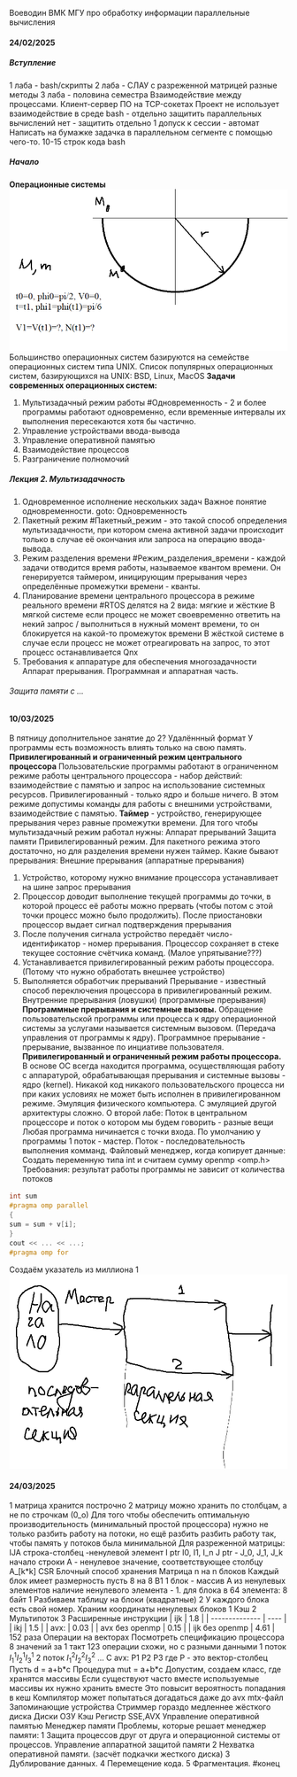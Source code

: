 ﻿Воеводин ВМК МГУ про обработку информации
параллельные вычисления
#### 24/02/2025
##### Вступление
1 лаба - bash/скрипты
2 лаба - СЛАУ с разреженной матрицей
разные методы
3 лаба - половина семестра
Взаимодействие между процессами. Клиент-сервер
ПО на TCP-сокетах
Проект не использует взаимодействие в среде bash - отдельно защитить
параллельных вычислений нет - защитить отдельно
1 допуск к сессии - автомат
Написать на бумажке задачка в параллельном сегменте с помощью чего-то. 10-15 строк кода
bash
##### Начало
**Операционные системы**
![123](https://github.com/FelPrim/bmstu/blob/master/obsidian%20stuff/attachments/Pasted%20image%2020250211104104.png)
Большинство операционных систем базируются на семействе операционных систем типа UNIX.
Список популярных операционных систем, базирующихся на UNIX:
BSD, Linux, MacOS
**Задачи современных операционных систем:**
1. Мультизадачный режим работы
#Одновременность - 2 и более программы работают одновременно, если временные интервалы их выполнения пересекаются хотя бы частично.
1. Управление устройствами ввода-вывода
2. Управление оперативной памятью
3. Взаимодействие процессов
4. Разграничение полномочий
##### Лекция 2. Мультизадачность
1. Одновременное исполнение нескольких задач
Важное понятие одновременности. goto: Одновременность
2. Пакетный режим
#Пакетный_режим - это такой способ определения мультизадачности, при котором смена активной задачи происходит только в случае её окончания или запроса на операцию ввода-вывода.
3. Режим разделения времени
#Режим_разделения_времени - каждой задачи отводится время работы, называемое квантом времени. Он генерируется таймером, иницирующим прерывания через определённые промежутки времени - кванты.
4. Планирование времени центрального процессора в режиме реального времени
#RTOS делятся на 2 вида:
мягкие и жёсткие
В мягкой системе если процесс не может своевременно ответить на некий запрос / выполниться в нужный момент времени, то он блокируется на какой-то промежуток времени
В жёсткой системе в случае если процесс не может отреагировать на запрос, то этот процесс останавливается
Qnx 
5. Требования к аппаратуре для обеспечения многозадачности
Аппарат прерывания. Программная и аппаратная часть.
###### Защита памяти с ...
#### 10/03/2025
В пятницу дополнительное занятие до 2?
Удалённный формат
У программы есть возможность влиять только на свою память.
**Привилегированный и ограниченный режим центрального процессора** 
Пользовательские программы работают в ограниченном режиме работы центрального процессора - набор действий: взаимодействие с памятью и запрос на использование системных ресурсов.
Привилегированный - только ядро и больше ничего.
В этом режиме допустимы команды для работы с внешними устройствами, взаимодействие с памятью.
**Таймер** - устройство, генерирующее прерывания через равные промежутки времени.
Для того чтобы мультизадачный режим работал нужны:
Аппарат прерываний
Защита памяти
Привилегированный режим. 
Для пакетного режима этого достаточно, но для разделения времени нужен таймер.
Какие бывают прерывания:
Внешние прерывания (аппаратные прерывания)
1. Устройство, которому нужно внимание процессора устанавливает на шине запрос прерывания
2. Процессор доводит выполнение текущей программы до точки, в которой процесс её работы можно прервать (чтобы потом с этой точки процесс можно было продолжить). После приостановки процессор выдает сигнал подтверждения прерывания
3. После получения сигнала устройство передаёт число-идентификатор - номер прерывания. Процессор сохраняет в стеке текущее состояние счётчика команд. (Малое упрятывание???)
4. Устанавливается привилегированный режим работы процессора. (Потому что нужно обработать внешнее устройство)
5. Выполняется обработчик прерываний
Прерывание - известный способ переключения процессора в привилегированный режим.
Внутренние прерывания (ловушки) (программные прерывания)
**Программные прерывания и системные вызовы.**
Обращение пользовательской программы или процесса к ядру операционной системы за услугами называется системным вызовом. (Передача управления от программы к ядру).
Программное прерывание - прерывание, вызванное по инциативе пользователя.
**Привилегированный и ограниченный режим работы процессора.**
В основе ОС всегда находится программа, осуществляющая работу с аппаратурой, обрабатывающая прерывания и системные вызовы - ядро (kernel).
Никакой код никакого пользовательского процесса ни при каких условиях не может быть исполнен в привилегированном режиме.
Эмуляция физического компьютера.
С эмуляцией другой архитектуры сложно.
О второй лабе:
Поток в центральном процессоре и поток о котором мы будем говорить - разные вещи
Любая программа ничинается с точки входа.
По умолчанию у программы 1 поток - мастер.
Поток - последовательность выполнения комманд.
Файловый менеджер, когда копирует данные:
Создать переменную типа int и считаем сумму
openmp
<omp.h>
Требования:
результат работы программы не зависит от количества потоков
```cpp
int sum
#pragma omp parallel
{
sum = sum + v[i];
}
cout << ... << ...;
#pragma omp for
```
Создаём указатель из миллиона 1
<a> 
	<img src="https://github.com/FelPrim/bmstu/blob/master/obsidian%20stuff/attachments/Pasted%20image%2020250310202500.png" > 
</a>
#### 24/03/2025
1 матрица хранится построчно
2 матрицу можно хранить по столбцам, а не по строчкам (0_о)
Для того чтобы обеспечить оптимальную производительность (минимальный простой процессора) нужно не только разбить работу на потоки, но ещё разбить разбить работу так, чтобы память у потоков была минимальной
Для разреженной матрицы:
IJA
строка-столбец -ненулевой элемент
I ptr I0, I1, I_n
J ptr - J_0, J_1, J_k начало строки
A - ненулевое значение, соответствующее столбцу
A_\[k\*k]
CSR
Блочный способ хранения
Матрица n на n блоков
Каждый блок имеет размерность пусть 8 на 8
B1 1 блок - массив A из ненулевых элементов
наличие ненулевого элемента - 1. 
для блока в 64 элемента: 8 байт
1 Разбиваем таблицу на блоки (квадратные)
2 У каждого блока есть свой номер. Храним координаты ненулевых блоков
1 Кэш
2 Мультипоток
3 Расширенные инструкции
| ijk            | 1.8  |
| -------------- | ---- |
| ikj            | 1.5  |
| avx:           | 0.03 |
| avx без openmp | 0.15 |
| ijk без openmp | 4.61 |
152 раза
Операции на векторах
Посмотреть спецификацию процессора 
8 значений за 1 такт
123 операции схожи, но с разными данными
1 поток 
$I_{1}^1I_{2}^1I_{3}^1$
2 поток 
$I_{1}^2I_{2}^2I_{3}^2$
...
С avx:
P1 P2 P3
где P - это вектор-столбец
Пусть d = a+b\*c
Процедура mut = a+b\*c
Допустим, создаем класс, где хранятся массивы
Если существуют часто вместе используемые массивы их нужно хранить вместе
Это повысит вероятность попадания в кеш
Компилятор может попытаться догадаться даже до avx mtx-файл
Запоминающие устройства
Стриммер гораздо медленнее жёсткого диска
Диски
ОЗУ
Кэш
Регистр SSE,AVX
Управление оперативной памятью
Менеджер памяти
Проблемы, которые решает менеджер памяти:
1 Защита процессов друг от друга и операционной системы от процессов. Управление аппаратной защитой памяти
2 Нехватка оперативной памяти. (засчёт подкачки жесткого диска)
3 Дублирование данных.
4 Перемещение кода.
5 Фрагментация. 
#конец 













